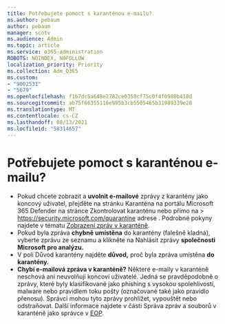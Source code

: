 ```yaml
---
title: Potřebujete pomoct s karanténou e-mailu?
ms.author: pebaum
author: pebaum
manager: scotv
ms.audience: Admin
ms.topic: article
ms.service: o365-administration
ROBOTS: NOINDEX, NOFOLLOW
localization_priority: Priority
ms.collection: Adm_O365
ms.custom:
- "9002531"
- "5679"
ms.openlocfilehash: f1b7dc5a648e2782ce0350cf75c0f4f0980b418d
ms.sourcegitcommit: ab75f66355116e995b3cb5505465b31989339e28
ms.translationtype: MT
ms.contentlocale: cs-CZ
ms.lasthandoff: 08/13/2021
ms.locfileid: "58314657"
---
```

# <a name="need-help-with-email-quarantine"></a>Potřebujete pomoct s karanténou e-mailu?

- Pokud chcete zobrazit a **uvolnit e-mailové** zprávy z  karantény jako koncový uživatel, přejděte na stránku Karanténa na portálu Microsoft 365 Defender na stránce Zkontrolovat karanténu nebo přímo na  \>  <https://security.microsoft.com/quarantine> adrese . Podrobné pokyny najdete v tématu [Zobrazení zpráv v karanténě](https://docs.microsoft.com/microsoft-365/security/office-365-security/find-and-release-quarantined-messages-as-a-user#view-your-quarantined-messages).
- Pokud byla zpráva **chybně umístěna** do karantény (falešně kladná), vyberte zprávu ze seznamu a klikněte na Nahlásit zprávy **společnosti Microsoft pro analýzu.**
- V poli Důvod karantény najděte **důvod,** proč byla zpráva umístěna **do karantény.**
- **Chybí e-mailová zpráva v karanténě?** Některé e-maily v karanténě neschová ani neuvolňují koncoví uživatelé. Jedná se pravděpodobně o zprávy, které byly klasifikované jako phishing s vysokou spolehlivostí, malware nebo pravidlem toku pošty (označované také jako pravidlo přenosu). Správci mohou tyto zprávy prohlížet, vypouštět nebo odstraňovat. Další informace najdete v části Správa zpráv a souborů v karanténě jako správce v [EOP](https://docs.microsoft.com/microsoft-365/security/office-365-security/manage-quarantined-messages-and-files).
